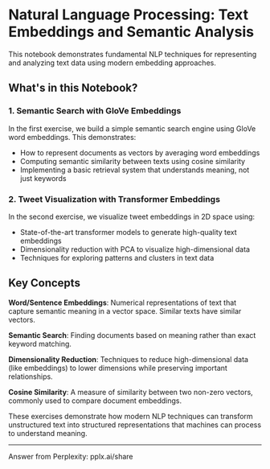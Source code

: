 # Natural Language Processing: Text Embeddings and Semantic Analysis

This notebook demonstrates fundamental NLP techniques for representing and analyzing text data using modern embedding approaches.

## What's in this Notebook?

### 1. Semantic Search with GloVe Embeddings
In the first exercise, we build a simple semantic search engine using GloVe word embeddings. This demonstrates:
- How to represent documents as vectors by averaging word embeddings
- Computing semantic similarity between texts using cosine similarity
- Implementing a basic retrieval system that understands meaning, not just keywords

### 2. Tweet Visualization with Transformer Embeddings
In the second exercise, we visualize tweet embeddings in 2D space using:
- State-of-the-art transformer models to generate high-quality text embeddings
- Dimensionality reduction with PCA to visualize high-dimensional data
- Techniques for exploring patterns and clusters in text data

## Key Concepts

**Word/Sentence Embeddings**: Numerical representations of text that capture semantic meaning in a vector space. Similar texts have similar vectors.

**Semantic Search**: Finding documents based on meaning rather than exact keyword matching.

**Dimensionality Reduction**: Techniques to reduce high-dimensional data (like embeddings) to lower dimensions while preserving important relationships.

**Cosine Similarity**: A measure of similarity between two non-zero vectors, commonly used to compare document embeddings.

These exercises demonstrate how modern NLP techniques can transform unstructured text into structured representations that machines can process to understand meaning.

---
Answer from Perplexity: pplx.ai/share
